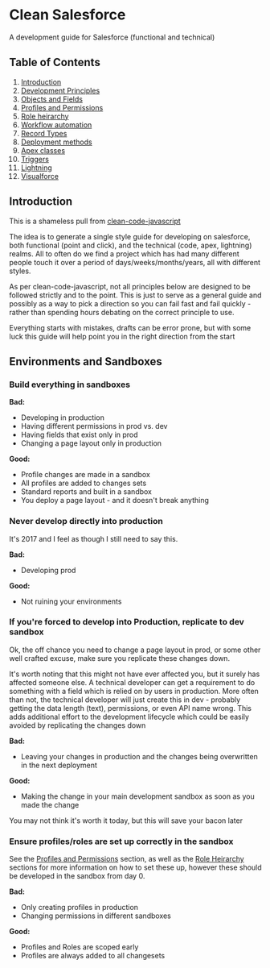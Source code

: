 # Clean Salesforce
A development guide for Salesforce (functional and technical)

## Table of Contents

  1. [Introduction](#introduction)
  2. [Development Principles](#environment-and-sandboxes)
  3. [Objects and Fields](#objects-and-fields)
  4. [Profiles and Permissions](#profiles-and-permissions)
  5. [Role heirarchy](#role-heirarchy)
  6. [Workflow automation](#workflow-automation)
  7. [Record Types](#record-types)
  8. [Deployment methods](#deployment-methods)
  9. [Apex classes](#apex-classes)
  10. [Triggers](#triggers)
  11. [Lightning](#lightning)
  12. [Visualforce](#visualforce)

## **Introduction**

This is a shameless pull from [clean-code-javascript](https://github.com/ryanmcdermott/clean-code-javascript)

The idea is to generate a single style guide for developing on salesforce, both
functional (point and click), and the technical (code, apex, lightning) realms.
All to often do we find a project which has had many different people touch it
over a period of days/weeks/months/years, all with different styles.

As per clean-code-javascript, not all principles below are designed to be followed
strictly and to the point. This is just to serve as a general guide and possibly
as a way to pick a direction so you can fail fast and fail quickly - rather than
spending hours debating on the correct principle to use.

Everything starts with mistakes, drafts can be error prone, but with some luck
this guide will help point you in the right direction from the start

## **Environments and Sandboxes**
### Build everything in sandboxes

**Bad:**
- Developing in production
- Having different permissions in prod vs. dev
- Having fields that exist only in prod
- Changing a page layout only in production

**Good:**
- Profile changes are made in a sandbox
- All profiles are added to changes sets
- Standard reports and built in a sandbox
- You deploy a page layout - and it doesn't break anything

### Never develop directly into production
It's 2017 and I feel as though I still need to say this.

**Bad:**
- Developing prod

**Good:**
- Not ruining your environments

### If you're forced to develop into Production, replicate to dev sandbox
Ok, the off chance you need to change a page layout in prod, or some other well
crafted excuse, make sure you replicate these changes down.

It's worth noting that this might not have ever affected you, but it surely has
affected someone else. A technical developer can get a requirement to do something
with a field which is relied on by users in production. More often than not, the
technical developer will just create this in dev - probably getting the data length
(text), permissions, or even API name wrong. This adds additional effort to the
development lifecycle which could be easily avoided by replicating the changes down

**Bad:**
- Leaving your changes in production and the changes being overwritten in the next deployment

**Good:**
- Making the change in your main development sandbox as soon as you made the change

You may not think it's worth it today, but this will save your bacon later

### Ensure profiles/roles are set up correctly in the sandbox
See the [Profiles and Permissions](#profiles-and-permissions) section, as well as the [Role Heirarchy](#role-heirarchy) sections for
more information on how to set these up, however these should be developed in
the sandbox from day 0.

**Bad:**
- Only creating profiles in production
- Changing permissions in different sandboxes

**Good:**
- Profiles and Roles are scoped early
- Profiles are always added to all changesets
